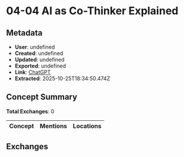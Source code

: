 # **04-04 AI as Co-Thinker Explained**

## Metadata

- **User**: undefined
- **Created**: undefined
- **Updated**: undefined
- **Exported**: undefined
- **Link**: [ChatGPT](undefined)
- **Extracted**: 2025-10-25T18:34:50.474Z

## Concept Summary

**Total Exchanges**: 0

| Concept | Mentions | Locations |
|---------|----------|----------|

## Exchanges

